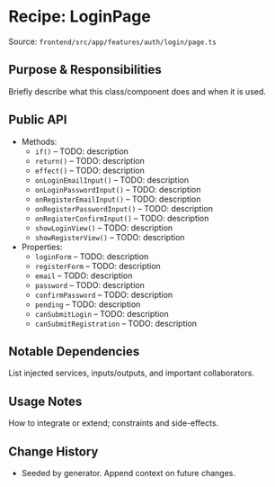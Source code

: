 # Recipe: LoginPage

Source: `frontend/src/app/features/auth/login/page.ts`

## Purpose & Responsibilities
Briefly describe what this class/component does and when it is used.

## Public API
- Methods:
  - `if()` – TODO: description
  - `return()` – TODO: description
  - `effect()` – TODO: description
  - `onLoginEmailInput()` – TODO: description
  - `onLoginPasswordInput()` – TODO: description
  - `onRegisterEmailInput()` – TODO: description
  - `onRegisterPasswordInput()` – TODO: description
  - `onRegisterConfirmInput()` – TODO: description
  - `showLoginView()` – TODO: description
  - `showRegisterView()` – TODO: description
- Properties:
  - `loginForm` – TODO: description
  - `registerForm` – TODO: description
  - `email` – TODO: description
  - `password` – TODO: description
  - `confirmPassword` – TODO: description
  - `pending` – TODO: description
  - `canSubmitLogin` – TODO: description
  - `canSubmitRegistration` – TODO: description

## Notable Dependencies
List injected services, inputs/outputs, and important collaborators.

## Usage Notes
How to integrate or extend; constraints and side-effects.

## Change History
- Seeded by generator. Append context on future changes.

